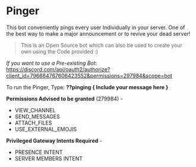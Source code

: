 # Pinger
This bot conveniently pings every user Individually in your server. One of the best way to make a major announcement or to revive your dead server!
> This is an Open Source bot which can also be used to create your own using the Code provided :)

_If you want to use a Pre-existing Bot_: https://discord.com/api/oauth2/authorize?client_id=796664767606423552&permissions=297984&scope=bot

To run the Pinger, Type: **??pinging { Include your message here }**

**Permissions Advised to be granted** (279984) - 
* VIEW_CHANNEL
* SEND_MESSAGES
* ATTACH_FILES
* USE_EXTERNAL_EMOJIS

**Privileged Gateway Intents Required** -
* PRESENCE INTENT
* SERVER MEMBERS INTENT
